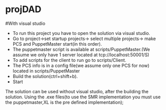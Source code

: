 # projDAD

#With visual studio

* To run this project you have to open the solution via visual studio.
* Go to project->set startup projects-> select multiple projects-> make PCS and PuppetMaster start(in this order).
* The puppetmaster script is available at scripts/PuppetMaster.(We assume we only have 1 server located at tcp://localhost:50001/S)
* To add scripts for the client to run go to scripts/Client.
* The PCS info is in a config file(we assume only one PCS for now) located in scripts/PuppetMaster
* Build the solution(ctrl+shift+b).
* Start

The solution can be used without visual studio, after the building the solution. 
Using the .exe files(to use the SMR implementation you must use the puppetmaster,XL is the pre defined implementation);



